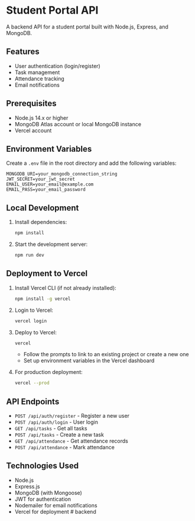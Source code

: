 # Student Portal API

A backend API for a student portal built with Node.js, Express, and MongoDB.

## Features

- User authentication (login/register)
- Task management
- Attendance tracking
- Email notifications

## Prerequisites

- Node.js 14.x or higher
- MongoDB Atlas account or local MongoDB instance
- Vercel account

## Environment Variables

Create a `.env` file in the root directory and add the following variables:

```
MONGODB_URI=your_mongodb_connection_string
JWT_SECRET=your_jwt_secret
EMAIL_USER=your_email@example.com
EMAIL_PASS=your_email_password
```

## Local Development

1. Install dependencies:
   ```bash
   npm install
   ```

2. Start the development server:
   ```bash
   npm run dev
   ```

## Deployment to Vercel

1. Install Vercel CLI (if not already installed):
   ```bash
   npm install -g vercel
   ```

2. Login to Vercel:
   ```bash
   vercel login
   ```

3. Deploy to Vercel:
   ```bash
   vercel
   ```
   - Follow the prompts to link to an existing project or create a new one
   - Set up environment variables in the Vercel dashboard

4. For production deployment:
   ```bash
   vercel --prod
   ```

## API Endpoints

- `POST /api/auth/register` - Register a new user
- `POST /api/auth/login` - User login
- `GET /api/tasks` - Get all tasks
- `POST /api/tasks` - Create a new task
- `GET /api/attendance` - Get attendance records
- `POST /api/attendance` - Mark attendance

## Technologies Used

- Node.js
- Express.js
- MongoDB (with Mongoose)
- JWT for authentication
- Nodemailer for email notifications
- Vercel for deployment
#   b a c k e n d  
 
